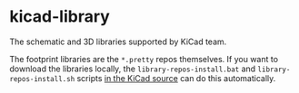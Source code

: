 kicad-library
=============

The schematic and 3D libraries supported by KiCad team.

The footprint libraries are the `*.pretty` repos themselves. If you want to
download the libraries locally, the `library-repos-install.bat` and
`library-repos-install.sh` scripts [in the KiCad source](http://bazaar.launchpad.net/~kicad-product-committers/kicad/product/files/head:/scripts/)
can do this automatically.
